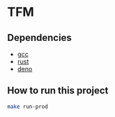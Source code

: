 # TFM

## Dependencies

- [gcc](https://gcc.gnu.org/)
- [rust](https://www.rust-lang.org/)
- [deno](https://deno.land/)

## How to run this project

```bash
make run-prod
```
